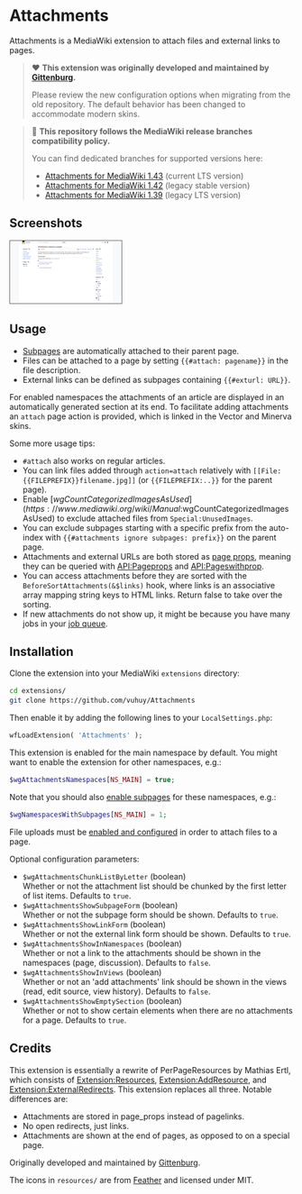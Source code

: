 # Attachments

Attachments is a MediaWiki extension to attach files and external links to pages.

> ❤️ **This extension was originally developed and maintained by [Gittenburg](https://github.com/Gittenburg).**
>
> Please review the new configuration options when migrating from the old repository. The default behavior has been changed to accommodate modern skins.

> 🚀 **This repository follows the MediaWiki release branches compatibility policy.**
>
> You can find dedicated branches for supported versions here:
>
> - [Attachments for MediaWiki 1.43](https://github.com/vuhuy/Attachments/tree/REL1_43) (current LTS version)
> - [Attachments for MediaWiki 1.42](https://github.com/vuhuy/Attachments/tree/REL1_42) (legacy stable version)
> - [Attachments for MediaWiki 1.39](https://github.com/vuhuy/Attachments/tree/REL1_39) (legacy LTS version)

## Screenshots

[![Attachments extension example](assets/attachments-example-thumb.png)](assets/attachments-example.png)

## Usage

- [Subpages](https://www.mediawiki.org/wiki/Help:Subpages) are automatically attached to their parent page.
- Files can be attached to a page by setting `{{#attach: pagename}}` in the file description.
- External links can be defined as subpages containing `{{#exturl: URL}}`.

For enabled namespaces the attachments of an article are displayed in an automatically generated section at its end. To facilitate adding attachments an `attach` page action is provided, which is linked in the Vector and Minerva skins.

Some more usage tips:

- `#attach` also works on regular articles.
- You can link files added through `action=attach` relatively with `[[File:{{FILEPREFIX}}filename.jpg]]` (or `{{FILEPREFIX:..}}` for the parent page).
- Enable [$wgCountCategorizedImagesAsUsed](https://www.mediawiki.org/wiki/Manual:$wgCountCategorizedImagesAsUsed) to exclude attached files from `Special:UnusedImages`.
- You can exclude subpages starting with a specific prefix from the auto-index with `{{#attachments ignore subpages: prefix}}` on the parent page.
- Attachments and external URLs are both stored as [page props](https://www.mediawiki.org/wiki/Manual:Page_props_table), meaning they can be queried with [API:Pageprops](https://www.mediawiki.org/wiki/API:Pageprops) and [API:Pageswithprop](https://www.mediawiki.org/wiki/API:Pageswithprop).
- You can access attachments before they are sorted with the `BeforeSortAttachments(&$links)` hook, where links is an associative array mapping string keys to HTML links. Return false to take over the sorting.
- If new attachments do not show up, it might be because you have many jobs in your [job queue](https://www.mediawiki.org/wiki/Manual:Job_queue).

## Installation

Clone the extension into your MediaWiki `extensions` directory:

```bash
cd extensions/
git clone https://github.com/vuhuy/Attachments
```

Then enable it by adding the following lines to your `LocalSettings.php`:

```php
wfLoadExtension( 'Attachments' );
```

This extension is enabled for the main namespace by default. You might want to enable the extension for other namespaces, e.g.:

```php
$wgAttachmentsNamespaces[NS_MAIN] = true;
```

Note that you should also [enable subpages](https://www.mediawiki.org/wiki/Manual:LocalSettings.php#Enabling_subpages) for these namespaces, e.g.:

```php
$wgNamespacesWithSubpages[NS_MAIN] = 1;
```

File uploads must be [enabled and configured](https://www.mediawiki.org/wiki/Manual:Configuring_file_uploads) in order to attach files to a page.

Optional configuration parameters:

- `$wgAttachmentsChunkListByLetter` (boolean)  
  Whether or not the attachment list should be chunked by the first letter of list items. Defaults to `true`.
- `$wgAttachmentsShowSubpageForm` (boolean)  
  Whether or not the subpage form should be shown. Defaults to `true`.
- `$wgAttachmentsShowLinkForm` (boolean)  
  Whether or not the external link form should be shown. Defaults to `true`.
- `$wgAttachmentsShowInNamespaces` (boolean)  
  Whether or not a link to the attachments should be shown in the namespaces (page, discussion). Defaults to `false`.
- `$wgAttachmentsShowInViews` (boolean)  
  Whether or not an 'add attachments' link should be shown in the views (read, edit source, view history). Defaults to `false`.
- `$wgAttachmentsShowEmptySection` (boolean)  
  Whether or not to show certain elements when there are no attachments for a page. Defaults to `true`.

## Credits

This extension is essentially a rewrite of PerPageResources by Mathias Ertl, which consists of [Extension:Resources](https://fs.fsinf.at/wiki/Resources), [Extension:AddResource](https://fs.fsinf.at/wiki/AddResource), and [Extension:ExternalRedirects](https://github.com/mathiasertl/ExternalRedirects). This extension replaces all three. Notable differences are:

* Attachments are stored in page\_props instead of pagelinks.
* No open redirects, just links.
* Attachments are shown at the end of pages, as opposed to on a special page.

Originally developed and maintained by [Gittenburg](https://github.com/Gittenburg).

The icons in `resources/` are from [Feather](https://feathericons.com/) and licensed under MIT.
